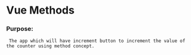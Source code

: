 # Vue Methods

### Purpose:
     The app which will have increment button to increment the value of the counter using method concept.
